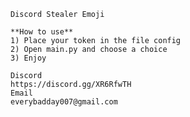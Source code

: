 ```````````````````````````````````````````````
Discord Stealer Emoji

**How to use**
1) Place your token in the file config
2) Open main.py and choose a choice
3) Enjoy

Discord
https://discord.gg/XR6RfwTH
Email
everybadday007@gmail.com
```````````````````````````````````````````````
